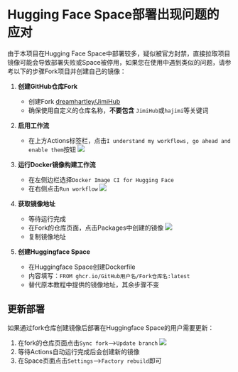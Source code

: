 # Hugging Face Space部署出现问题的应对

由于本项目在Hugging Face Space中部署较多，疑似被官方封禁，直接拉取项目镜像可能会导致部署失败或Space被停用，如果您在使用中遇到类似的问题，请参考以下的步骤Fork项目并创建自己的镜像：

1. **创建GitHub仓库Fork**
   - 创建Fork [dreamhartley/JimiHub](https://github.com/dreamhartley/JimiHub/fork)
   - 确保使用自定义的仓库名称，**不要包含** `JimiHub`或`hajimi`等关键词

2. **启用工作流**
   - 在上方Actions标签栏，点击`I understand my workflows, go ahead and enable them`按钮
     ![](image/8.0.jpg)

3. **运行Docker镜像构建工作流**
   - 在左侧边栏选择`Docker Image CI for Hugging Face`
   - 在右侧点击`Run workflow`
     ![](image/8.1.jpg)

4. **获取镜像地址**
   - 等待运行完成
   - 在Fork的仓库页面，点击Packages中创建的镜像
     ![](image/8.2.jpg)
   - 复制镜像地址

5. **创建Huggingface Space**
   - 在Huggingface Space创建Dockerfile
   - 内容填写：`FROM ghcr.io/GitHub用户名/Fork仓库名:latest`
   - 替代原本教程中提供的镜像地址，其余步骤不变

## 更新部署

如果通过fork仓库创建镜像后部署在Huggingface Space的用户需要更新：

1. 在fork的仓库页面点击`Sync fork`-->`Update branch`
![](image/8.3.jpg)
2. 等待Actions自动运行完成后会创建新的镜像
3. 在Space页面点击`Settings`-->`Factory rebuild`即可